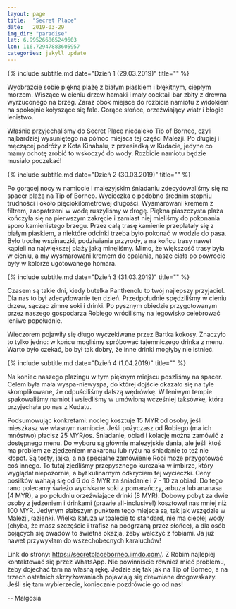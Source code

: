 ```yaml
---
layout: page
title:  "Secret Place"
date:   2019-03-29
img_dir: "paradise"
lat: 6.995266865249603
lon: 116.72947883605957
categories: jekyll update
---
```


{% include subtitle.md date="Dzień 1 (29.03.2019)" title="" %}

Wyobraźcie sobie piękną plażę z białym piaskiem i błękitnym, ciepłym morzem. Wiszące w cieniu drzew hamaki i mały cocktail bar zbity z drewna wyrzuconego na brzeg. Zaraz obok miejsce do rozbicia namiotu z widokiem na spokojnie kołyszące się fale. Gorące słońce, orzeźwiający wiatr i błogie lenistwo.

Właśnie przyjechaliśmy do Secret Place niedaleko Tip of Borneo, czyli najbardziej wysuniętego na północ miejsca tej części Malezji. Po długiej i męczącej podróży z Kota Kinabalu, z przesiadką w Kudacie, jedyne co mamy ochotę zrobić to wskoczyć do wody. Rozbicie namiotu będzie musiało poczekać!

{% include subtitle.md date="Dzień 2 (30.03.2019)" title="" %}

Po gorącej nocy w namiocie i malezyjskim śniadaniu zdecydowaliśmy się na spacer plażą na Tip of Borneo.
Wycieczka o podobno średnim stopniu trudności i około pięciokilometrowej długości.
Wysmarowani kremem z filtrem, zaopatrzeni w wodę ruszyliśmy w drogę.
Piękna piaszczysta plaża kończyła się na pierwszym zakręcie i zamiast niej mieliśmy do pokonania sporo kamienistego brzegu.
Przez całą trasę kamienie przeplatały się z białym piaskiem, a niektóre odcinki trzeba było pokonać w wodzie do pasa.
Było trochę wspinaczki, podziwiania przyrody, a na końcu trasy nawet kąpieli na największej plaży jaką minęliśmy.
Mimo, że większość trasy była w cieniu, a my wysmarowani kremem do opalania, nasze ciała po powrocie były w kolorze ugotowanego homara.



{% include subtitle.md date="Dzień 3 (31.03.2019)" title="" %}

Czasem są takie dni, kiedy butelka Panthenolu to twój najlepszy przyjaciel. Dla nas to był zdecydowanie ten dzień.
Przedpołudnie spędziliśmy w cieniu drzew, sącząc zimne soki i drinki. Po pysznym obiedzie przygotowanym przez naszego gospodarza Robiego wróciliśmy na legowisko celebrować leniwe popołudnie. 

Wieczorem pojawiły się długo wyczekiwane przez Bartka kokosy. Znaczyło to tylko jedno: w końcu mogliśmy spróbować tajemniczego drinka z menu. Warto było czekać, bo był tak dobry, że inne drinki mogłyby nie istnieć.


{% include subtitle.md date="Dzień 4 (1.04.2019)" title="" %}

Na koniec naszego plażingu w tym pięknym miejscu poszliśmy na spacer. Celem była mała wyspa-niewyspa, do której dojście okazało się na tyle skomplikowane, że odpuściliśmy dalszą wędrówkę. W leniwym tempie spakowaliśmy namiot i wsiedliśmy w umówioną wcześniej taksówkę, która przyjechała po nas z Kudatu.

Podsumowując konkretami:
nocleg kosztuje 15 MYR od osoby, jeśli mieszkasz we własnym namiocie. Jeśli pożyczasz od Robiego (ma ich mnóstwo) płacisz 25 MYR/os. Śniadanie, obiad i kolację można zamówić z dostępnego menu. Do wyboru są głównie malezyjskie dania, ale jeśli ktoś ma problem ze zjedzeniem makaronu lub ryżu na śniadanie to też nie kłopot. Są tosty, jajka, a na specjalne zamówienie Robi może przygotować coś innego. To tutaj zjedliśmy przepysznego kurczaka w imbirze, który wyglądał niepozornie, a był kulinarnym odkryciem tej wycieczki. Ceny posiłków wahają się od 6 do 8 MYR za śniadanie i 7 - 10 za obiad. Do tego rano polecamy świeżo wyciskane soki z pomarańczy, arbuza lub ananasa (4 MYR), a po południu orzeźwiające drinki (8 MYR). Dobowy pobyt za dwie osoby z jedzeniem i drinkami (prawie all-inclusive!) kosztował nas mniej niż 100 MYR.
Jedynym słabszym punktem tego miejsca są, tak jak wszędzie w Malezji, łazienki. Wielka kałuża w toalecie to standard, nie ma ciepłej wody (chyba, że masz szczęście i trafisz na podgrzaną przez słońce), a dla osób bojących się owadów to świetna okazja, żeby walczyć z fobiami. Ja już nawet przywykłam do wszechobecnych karaluchów!

Link do strony: https://secretplaceborneo.jimdo.com/.
Z Robim najlepiej kontaktować się przez WhatsApp.
Nie powinniście również mieć problemu, żeby dojechać tam na własną rękę.
Jedzie się tak jak na Tip of Borneo, a na trzech ostatnich skrzyżowaniach pojawiają się drewniane drogowskazy.
Jeśli się tam wybierzecie, koniecznie pozdrówcie go od nas!

-- Małgosia

